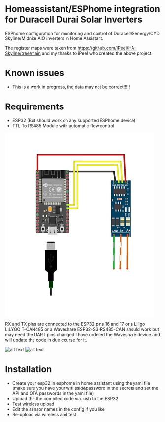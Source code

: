 # Homeassistant/ESPhome integration for Duracell Durai Solar Inverters

ESPhome configuration for monitoring and control of Duracell/Senergy/CYD Skyline/Midnite AIO inverters in Home Assistant. 

The register maps were taken from https://github.com/iPeel/HA-Skyline/tree/main
and my thanks to iPeel who created the above project.



# Known issues
* This is a work in progress, the data may not be correct!!!!!


# Requirements

*    ESP32 (But should work on any supported ESPhome device)
*    TTL To RS485 Module with automatic flow control

![alt text](https://github.com/gi1mic/homeassistant_durai/blob/main/images/rs485%20connection.jpg "RS485 Wiring")

RX and TX pins are connected to the ESP32 pins 16 and 17 or a Liligo LILYGO T-CAN485 or a Waveshare ESP32-S3-RS485-CAN should work but may need the UART pins changed
I have ordered the Waveshare device and will update the code in due course for it.

![alt text](https://github.com/gi1mic/homeassistant_durai/blob/main/images/ESP32-S3-RS485-CAN.avif "Waveshare ESP32-S3-RS485-CAN")
![alt text](https://github.com/gi1mic/homeassistant_durai/blob/main/images/LILYGO%20T-CAN485%20ESP32%20CAN%20RS-485.avif "Lilygo")


# Installation

*    Create your esp32 in esphome in home assistant using the yaml file (make sure you have your wifi ssid&password in the secrets and set the API and OTA passwords in the yaml file)
*    Upload the the compiled code via. usb to the ESP32
*    Test wireless upload
*    Edit the sensor names in the config if you like
*    Re-upload via wireless and test
